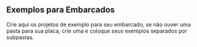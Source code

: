 ## Exemplos para Embarcados

Crie aqui os projetos de exemplo para seu embarcado, se não ouver uma pasta para sua placa, crie uma e coloque seus exemplos separados por subpastas.

